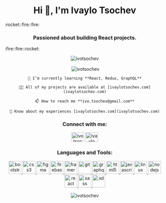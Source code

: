<h1 align="center">Hi 👋, I'm Ivaylo Tsochev</h1>
:rocket::fire::fire: <h3 align="center">Passioned about building React projects.</h3> :fire::fire::rocket:

<p align="center"> <img
        src="https://komarev.com/ghpvc/?username=ivotsochev&label=Profile%20views&color=0e75b6&style=flat"
        alt="ivotsochev" /> </p>


<p align="center">&nbsp;<img align="center"
        src="https://github-readme-stats.vercel.app/api?username=ivotsochev&show_icons=true&locale=en"
        alt="ivotsochev" /></p>


<div align='center'>


    🌱 I’m currently learning **React, Redux, GraphQL**

    👨‍💻 All of my projects are available at [ivaylotsochev.com](ivaylotsochev.com)

    📫 How to reach me **ivo.tsochev@gmail.com**

    📄 Know about my experiences [ivaylotsochev.com](ivaylotsochev.com)

</div>

<h3 align="center">Connect with me:</h3>
<p align="center">
    <a href="https://twitter.com/ivotsochev" target="blank"><img align="center"
            src="https://cdn.jsdelivr.net/npm/simple-icons@3.0.1/icons/twitter.svg" alt="ivotsochev" height="30"
            width="40" /></a>
    <a href="https://linkedin.com/in/ivaylotsochev" target="blank"><img align="center"
            src="https://cdn.jsdelivr.net/npm/simple-icons@3.0.1/icons/linkedin.svg" alt="ivaylo tsochev" height="30"
            width="40" /></a>
</p>

<h3 align="center">Languages and Tools:</h3>
<p align="center"> <a href="https://getbootstrap.com" target="_blank"> <img
            src="https://devicons.github.io/devicon/devicon.git/icons/bootstrap/bootstrap-plain.svg" alt="bootstrap"
            width="40" height="40" /> </a> <a href="https://www.w3schools.com/css/" target="_blank"> <img
            src="https://devicons.github.io/devicon/devicon.git/icons/css3/css3-original-wordmark.svg" alt="css3"
            width="40" height="40" /> </a> <a href="https://www.figma.com/" target="_blank"> <img
            src="https://www.vectorlogo.zone/logos/figma/figma-icon.svg" alt="figma" width="40" height="40" /> </a> <a
        href="https://firebase.google.com/" target="_blank"> <img
            src="https://www.vectorlogo.zone/logos/firebase/firebase-icon.svg" alt="firebase" width="40" height="40" />
    </a> <a href="https://www.framer.com/" target="_blank"> <img
            src="https://www.vectorlogo.zone/logos/framer/framer-icon.svg" alt="framer" width="40" height="40" /> </a>
    <a href="https://git-scm.com/" target="_blank"> <img
            src="https://www.vectorlogo.zone/logos/git-scm/git-scm-icon.svg" alt="git" width="40" height="40" /> </a> <a
        href="https://graphql.org" target="_blank"> <img
            src="https://www.vectorlogo.zone/logos/graphql/graphql-icon.svg" alt="graphql" width="40" height="40" />
    </a> <a href="https://www.w3.org/html/" target="_blank"> <img
            src="https://devicons.github.io/devicon/devicon.git/icons/html5/html5-original-wordmark.svg" alt="html5"
            width="40" height="40" /> </a> <a href="https://developer.mozilla.org/en-US/docs/Web/JavaScript"
        target="_blank"> <img
            src="https://devicons.github.io/devicon/devicon.git/icons/javascript/javascript-original.svg"
            alt="javascript" width="40" height="40" /> </a> <a href="https://www.linux.org/" target="_blank"> <img
            src="https://devicons.github.io/devicon/devicon.git/icons/linux/linux-original.svg" alt="linux" width="40"
            height="40" /> </a> <a href="https://nodejs.org" target="_blank"> <img
            src="https://devicons.github.io/devicon/devicon.git/icons/nodejs/nodejs-original-wordmark.svg" alt="nodejs"
            width="40" height="40" /> </a> <a href="https://reactjs.org/" target="_blank"> <img
            src="https://devicons.github.io/devicon/devicon.git/icons/react/react-original-wordmark.svg" alt="react"
            width="40" height="40" /> </a> <a href="https://sass-lang.com" target="_blank"> <img
            src="https://devicons.github.io/devicon/devicon.git/icons/sass/sass-original.svg" alt="sass" width="40"
            height="40" /> </a> <a href="https://www.adobe.com/products/xd.html" target="_blank"> <img
            src="https://cdn.worldvectorlogo.com/logos/adobe-xd.svg" alt="xd" width="40" height="40" /> </a> </p>






<p align="center"><img align="center" src="https://github-readme-streak-stats.herokuapp.com/?user=ivotsochev&" alt="ivotsochev"/></p>

